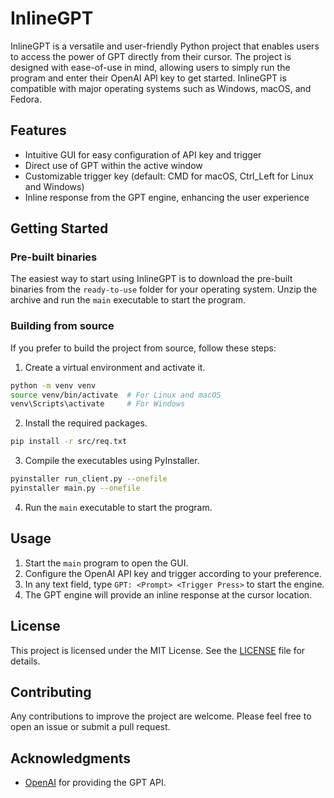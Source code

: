 # InlineGPT

InlineGPT is a versatile and user-friendly Python project that enables users to access the power of GPT directly from their cursor. The project is designed with ease-of-use in mind, allowing users to simply run the program and enter their OpenAI API key to get started. InlineGPT is compatible with major operating systems such as Windows, macOS, and Fedora.

## Features

- Intuitive GUI for easy configuration of API key and trigger
- Direct use of GPT within the active window
- Customizable trigger key (default: CMD for macOS, Ctrl_Left for Linux and Windows)
- Inline response from the GPT engine, enhancing the user experience

## Getting Started

### Pre-built binaries

The easiest way to start using InlineGPT is to download the pre-built binaries from the `ready-to-use` folder for your operating system. Unzip the archive and run the `main` executable to start the program.

### Building from source

If you prefer to build the project from source, follow these steps:

1. Create a virtual environment and activate it.

```bash
python -m venv venv
source venv/bin/activate  # For Linux and macOS
venv\Scripts\activate     # For Windows
```

2. Install the required packages.

```bash
pip install -r src/req.txt
```

3. Compile the executables using PyInstaller.

```bash
pyinstaller run_client.py --onefile
pyinstaller main.py --onefile
```

4. Run the `main` executable to start the program.

## Usage

1. Start the `main` program to open the GUI.
2. Configure the OpenAI API key and trigger according to your preference.
3. In any text field, type `GPT: <Prompt> <Trigger Press>` to start the engine.
4. The GPT engine will provide an inline response at the cursor location.

## License

This project is licensed under the MIT License. See the [LICENSE](LICENSE) file for details.

## Contributing

Any contributions to improve the project are welcome. Please feel free to open an issue or submit a pull request.

## Acknowledgments

- [OpenAI](https://openai.com) for providing the GPT API.